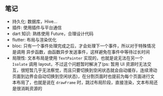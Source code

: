 
## 笔记

- 持久化: 数据库，Hive...
- 插件: 使用插件与平台通信
- dart 知识: 熟练使用 Future，合理设计代码
- flutter: 布局与渲染优化
- bloc: 只有一个事件处理完成之后，才会处理下一个事件，所以对于特殊情况是调用 异步函数，由函数异步发送事件，这样避免在事件中等待过长时间
- 局限性: 文本布局是使用 `TextPainter` 实现的，也就是说无法在另一个 `Isolate` 调用 layout，不过这个问题暂时解决了(ps: 暂用 UI 资源时无法交互，很短暂几乎无法察觉，而且只要切换到空闲状态就会自动缓存，连续滑动页面到边界会自动切换到空闲状态)，在分割页面时也提前为每个页面进行文本布局了，也就是说在 `drawFrame` 时，跳过布局阶段，直接渲染，文本布局还是很消耗资源的

